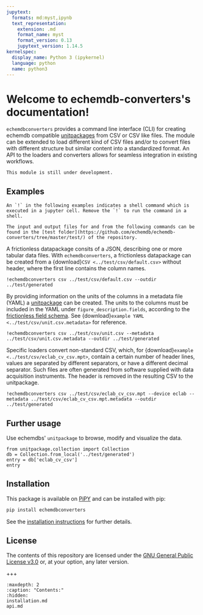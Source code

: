 ```yaml
---
jupytext:
  formats: md:myst,ipynb
  text_representation:
    extension: .md
    format_name: myst
    format_version: 0.13
    jupytext_version: 1.14.5
kernelspec:
  display_name: Python 3 (ipykernel)
  language: python
  name: python3
---
```


# Welcome to echemdb-converters's documentation!

`echemdbconverters` provides a command line interface (CLI) for creating echemdb compatible [unitpackages](https://github.com/echemdb/unitpackage) from CSV or CSV like files. The module can be extended to load different kind of CSV files and/or to convert files with different structure but similar content into a standardized format. An API to the loaders and converters allows for seamless integration in existing workflows.

```{warning}
This module is still under development.
```

## Examples

```{hint}
An `!` in the following examples indicates a shell command which is executed in a jupyter cell. Remove the `!` to run the command in a shell.
```

```{note}
The input and output files for and from the following commands can be found in the [test folder](https://github.com/echemdb/echemdb-converters/tree/master/test/) of the repository.
```

A frictionless datapackage consits of a JSON, describing one or more tabular data files. With `echemdbconverters`, a frictionless datapackage can be created from a {download}`CSV <../test/csv/default.csv>`  without header, where the first line contains the column names.

```{code-cell} ipython3
!echemdbconverters csv ../test/csv/default.csv --outdir ../test/generated
```

By providing information on the units of the columns in a metadata file (YAML) a [unitpackage](https://github.com/echemdb/unitpackage) can be created. The units to the columns must be included in the YAML under `figure_description.fields`, according to the [frictionless field schema](https://specs.frictionlessdata.io/table-schema/#field-descriptors). See {download}`example YAML <../test/csv/unit.csv.metadata>` for reference.

```{code-cell} ipython3
!echemdbconverters csv ../test/csv/unit.csv --metadata ../test/csv/unit.csv.metadata --outdir ../test/generated
```

Specific loaders convert non-standard CSV, which, for {download}`example <../test/csv/eclab_cv_csv.mpt>`, contain a certain number of header lines, values are separated by different separators, or have a different decimal separator. Such files are often generated from software supplied with data acquisition instruments. The header is removed in the resulting CSV to the unitpackage.

```{code-cell} ipython3
!echemdbconverters csv ../test/csv/eclab_cv_csv.mpt --device eclab --metadata ../test/csv/eclab_cv_csv.mpt.metadata --outdir ../test/generated
```

## Further usage

Use echemdbs' `unitpackage` to browse, modify and visualize the data.

```{code-cell} ipython3
from unitpackage.collection import Collection
db = Collection.from_local('../test/generated')
entry = db['eclab_cv_csv']
entry
```

## Installation

This package is available on [PiPY](https://pypi.org/project/echemdbconverters/) and can be installed with pip:

```sh .noeval
pip install echemdbconverters
```

See the [installation instructions](installation.md) for further details.

<!--
You can cite this project as described [on our zenodo page](https://zenodo.org/badge/latestdoi/XXXXXX).
-->

## License

The contents of this repository are licensed under the [GNU General Public
License v3.0](https://www.gnu.org/licenses/gpl-3.0.html) or, at your option, any later version.

+++

```{toctree}
:maxdepth: 2
:caption: "Contents:"
:hidden:
installation.md
api.md
```
